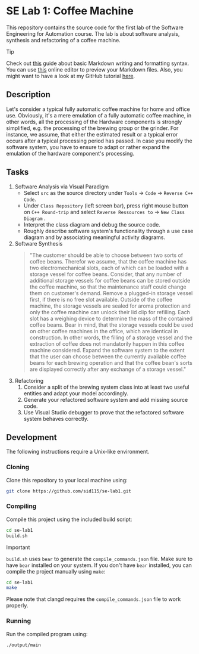 # SE Lab 1: Coffee Machine

This repository contains the source code for the first lab of the Software Engineering for Automation course. The lab is about software analysis, synthesis and refactoring of a coffee machine.

> [!TIP]
> Check out [this](https://guides.github.com/features/mastering-markdown/) guide about basic Markdown writing and formatting syntax. You can use [this](https://dillinger.io/) online editor to preview your Markdown files. Also, you might want to have a look at my GitHub tutorial [here](https://github.com/sid115/GitHubTutorial).

## Description 

Let's consider a typical fully automatic coffee machine for home and office use. Obviously, it's a mere emulation of a fully automatic coffee machine, in other words, all the processing of the Hardware components is strongly simplified, e.g. the processing of the brewing group or the grinder. For instance, we assume, that either the estimated result or a typical error occurs after a typical processing period has passed. In case you modify the software system, you have to ensure to adapt or rather expand the emulation of the hardware component's processing.

## Tasks

1. Software Analysis via Visual Paradigm
    - Select `src` as the source directory under `Tools` $\rightarrow$ `Code` $\rightarrow$ `Reverse C++ Code`.
    - Under `Class Repository` (left screen bar), press right mouse button on `C++ Round-trip` and select `Reverse Ressources to` $\rightarrow$ `New Class Diagram` .
    - Interpret the class diagram and debug the source code.
    - Roughly describe software system's functionality through a use case diagram and by associating meaningful activity diagrams.
1. Software Synthesis
    > "The customer should be able to choose between two sorts of coffee beans. Therefor we assume, that the coffee machine has two electromechanical slots, each of which can be loaded with a storage vessel for coffee beans. Consider, that any number of additional storage vessels for coffee beans can be stored outside the coffee machine, so that the maintenance staff could change them on customer's demand. Remove a plugged-in storage vessel first, if there is no free slot available. Outside of the coffee machine, the storage vessels are sealed for aroma protection and only the coffee machine can unlock their lid clip for refilling. Each slot has a weighing device to determine the mass of the contained coffee beans. Bear in mind, that the storage vessels could be used on other coffee machines in the office, which are identical in construction. In other words, the filling of a storage vessel and the extraction of coffee does not mandatorily happen in this coffee machine considered. Expand the software system to the extent that the user can choose between the currently available coffee beans for each brewing operation and that the coffee bean's sorts are displayed correctly after any exchange of a storage vessel."
1. Refactoring
    1. Consider a split of the brewing system class into at least two useful entities and adapt your model accordingly. 
    1. Generate your refactored software system and add missing source code. 
    1. Use Visual Studio debugger to prove that the refactored software system behaves correctly. 

## Development

The following instructions require a Unix-like environment.

### Cloning

Clone this repository to your local machine using:
```bash
git clone https://github.com/sid115/se-lab1.git
```

### Compiling

Compile this project using the included build script:
```bash
cd se-lab1
build.sh
```

> [!IMPORTANT]
> `build.sh` uses `bear` to generate the `compile_commands.json` file. Make sure to have `bear` installed on your system. If you don't have `bear` installed, you can compile the project manually using `make`:
> ```bash
> cd se-lab1
> make
> ```
> Please note that clangd requires the `compile_commands.json` file to work properly.

### Running

Run the compiled program using:
```bash
./output/main
```
